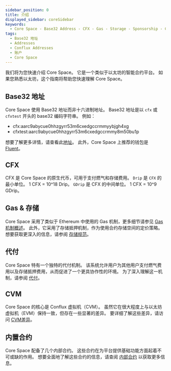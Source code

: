 ```yaml
---
sidebar_position: 0
title: 介绍
displayed_sidebar: coreSidebar
keywords:
  - Core Space - Base32 Address - CFX - Gas - Storage - Sponsorship - CVM - Internal Contracts - Smart Contract Platform - Ethereum Compatibility - Fluent Wallet - Drip - GDrip
tags:
  - Base32 地址
  - Addresses
  - Conflux Addresses
  - 账户
  - Core Space
---
```


我们将为您快速介绍 Core Space。 它是一个类似于以太坊的智能合约平台。 如果您熟悉以太坊，这个指南将帮助您快速理解 Core Space。

## Base32 地址

Core Space 使用 Base32 地址而非十六进制地址。 Base32 地址是以 `cfx` 或 `cfxtest` 开头的 base32 编码字符串。 例如：

- cfx:aarc9abycue0hhzgyrr53m6cxedgccrmmyybjgh4xg
- cfxtest:aarc9abycue0hhzgyrr53m6cxedgccrmmy8m50bu1p

想要了解更多详情，请查看此[地址](./addresses)。 此外，Core Space 上推荐的钱包是 [Fluent](https://fluentwallet.com/)。

## CFX

CFX 是 Core Space 的原生代币，可用于支付燃气和存储费用。 `Drip` 是 `CFX` 的最小单位。 1 CFX = 10^18 Drip。 `GDrip` 是 CFX 的中间单位。 1 CFX = 10^9 GDrip。

## Gas & 存储

Core Space 采用了类似于 Ethereum 中使用的 Gas 机制，更多细节请参见 [Gas 机制概述](../../general/conflux-basics/gas)。 此外，它采用了存储抵押机制，作为使用合约存储空间的定价策略。 想要获取更深入的信息，请参阅 [存储规范](./storage)。

## 代付

Core Space 特有一个独特的代付机制。 该系统允许用户为其他用户支付燃气费用以及存储抵押费用，从而促进了一个更具协作性的环境。 为了深入理解这一机制，请参阅 [代付](./sponsor-mechanism)。

## CVM

Core Space 的核心是 Conflux 虚拟机（CVM）。 虽然它在很大程度上与以太坊虚拟机（EVM）保持一致，但存在一些显著的差异。 要详细了解这些差异，请访问 [CVM差异](./vm-difference)。

## 内置合约

Core Space 配备了几个内部合约。 这些合约在为平台提供基础功能方面起着不可或缺的作用。 想要全面地了解这些合约的信息，请查阅 [内部合约](./internal-contracts) 以获取更多信息。
